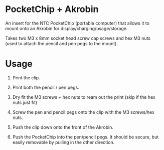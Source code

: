 # PocketChip + Akrobin

An insert for the NTC PocketChip (portable computer) that allows it to
mount onto an Akrobin for display/charging/usage/storage.

Takes two M3 x 8mm socket head screw cap screws and hex M3 nuts (used to attach the pencil and pen pegs to the
  mount).

# Usage

1. Print the clip.

2. Print both the pencil / pen pegs.

3. Dry fit the M3 screws + hex nuts to ream out the print (skip if the hex
  nuts just fit)

4. Screw the pen and pencil pegs onto the clip with the M3 screws/hex nuts.

5. Push the clip down onto the front of the Akrobin.

6. Push the PocketChip into the pen/pencil pegs. It should be secure, but easily removable by pulling in the other direction.
